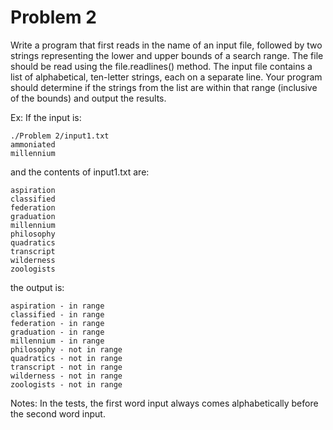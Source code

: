 # Problem 2
Write a program that first reads in the name of an input file, followed by two strings representing the lower and upper bounds of a search range. The file should be read using the file.readlines() method. The input file contains a list of alphabetical, ten-letter strings, each on a separate line. Your program should determine if the strings from the list are within that range (inclusive of the bounds) and output the results.

Ex: If the input is:

    ./Problem 2/input1.txt
    ammoniated
    millennium

and the contents of input1.txt are:
    
    aspiration
    classified
    federation
    graduation
    millennium
    philosophy
    quadratics
    transcript
    wilderness
    zoologists

the output is:

    aspiration - in range
    classified - in range
    federation - in range
    graduation - in range
    millennium - in range
    philosophy - not in range
    quadratics - not in range
    transcript - not in range
    wilderness - not in range
    zoologists - not in range

Notes:
    In the tests, the first word input always comes alphabetically before the second word input.

